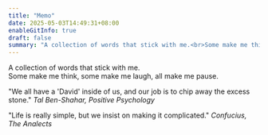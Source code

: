 ```yaml
---
title: "Memo"
date: 2025-05-03T14:49:31+08:00
enableGitInfo: true
draft: false
summary: "A collection of words that stick with me.<br>Some make me think, some make me laugh, all make me pause."
---
```


A collection of words that stick with me.  
Some make me think, some make me laugh, all make me pause.

"We all have a 'David' inside of us, and our job is to chip away the excess stone."
*Tal Ben-Shahar, Positive Psychology*

"Life is really simple, but we insist on making it complicated."
*Confucius, The Analects*



